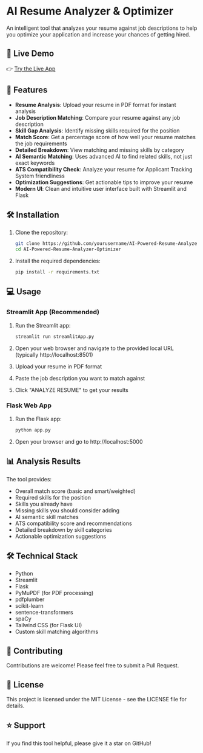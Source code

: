 # AI Resume Analyzer & Optimizer

An intelligent tool that analyzes your resume against job descriptions to help you optimize your application and increase your chances of getting hired.

## 🚀 Live Demo

👉 [Try the Live App](https://ai-resume-analyzer-optimizer.streamlit.app/)

## 🚀 Features

- **Resume Analysis**: Upload your resume in PDF format for instant analysis
- **Job Description Matching**: Compare your resume against any job description
- **Skill Gap Analysis**: Identify missing skills required for the position
- **Match Score**: Get a percentage score of how well your resume matches the job requirements
- **Detailed Breakdown**: View matching and missing skills by category
- **AI Semantic Matching**: Uses advanced AI to find related skills, not just exact keywords
- **ATS Compatibility Check**: Analyze your resume for Applicant Tracking System friendliness
- **Optimization Suggestions**: Get actionable tips to improve your resume
- **Modern UI**: Clean and intuitive user interface built with Streamlit and Flask

## 🛠️ Installation

1. Clone the repository:

    ```sh
    git clone https://github.com/yourusername/AI-Powered-Resume-Analyzer-Optimizer.git
    cd AI-Powered-Resume-Analyzer-Optimizer
    ```

2. Install the required dependencies:

    ```sh
    pip install -r requirements.txt
    ```

## 💻 Usage

### Streamlit App (Recommended)

1. Run the Streamlit app:

    ```sh
    streamlit run streamlitApp.py
    ```

2. Open your web browser and navigate to the provided local URL (typically http://localhost:8501)

3. Upload your resume in PDF format

4. Paste the job description you want to match against

5. Click "ANALYZE RESUME" to get your results

### Flask Web App

1. Run the Flask app:

    ```sh
    python app.py
    ```

2. Open your browser and go to http://localhost:5000

## 📊 Analysis Results

The tool provides:

- Overall match score (basic and smart/weighted)
- Required skills for the position
- Skills you already have
- Missing skills you should consider adding
- AI semantic skill matches
- ATS compatibility score and recommendations
- Detailed breakdown by skill categories
- Actionable optimization suggestions

## 🛠️ Technical Stack

- Python
- Streamlit
- Flask
- PyMuPDF (for PDF processing)
- pdfplumber
- scikit-learn
- sentence-transformers
- spaCy
- Tailwind CSS (for Flask UI)
- Custom skill matching algorithms

## 🤝 Contributing

Contributions are welcome! Please feel free to submit a Pull Request.

## 📝 License

This project is licensed under the MIT License - see the LICENSE file for details.

## ⭐ Support

If you find this tool helpful, please give it a star on GitHub!
